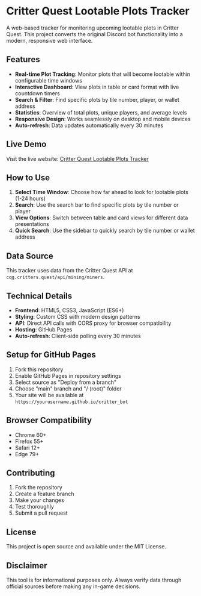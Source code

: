 # Critter Quest Lootable Plots Tracker

A web-based tracker for monitoring upcoming lootable plots in Critter Quest. This project converts the original Discord bot functionality into a modern, responsive web interface.

## Features

- **Real-time Plot Tracking**: Monitor plots that will become lootable within configurable time windows
- **Interactive Dashboard**: View plots in table or card format with live countdown timers
- **Search & Filter**: Find specific plots by tile number, player, or wallet address
- **Statistics**: Overview of total plots, unique players, and average levels
- **Responsive Design**: Works seamlessly on desktop and mobile devices
- **Auto-refresh**: Data updates automatically every 30 minutes

## Live Demo

Visit the live website: [Critter Quest Lootable Plots Tracker](https://yourusername.github.io/critter_bot)

## How to Use

1. **Select Time Window**: Choose how far ahead to look for lootable plots (1-24 hours)
2. **Search**: Use the search bar to find specific plots by tile number or player
3. **View Options**: Switch between table and card views for different data presentations
4. **Quick Search**: Use the sidebar to quickly search by tile number or wallet address

## Data Source

This tracker uses data from the Critter Quest API at `cqg.critters.quest/api/mining/miners`.

## Technical Details

- **Frontend**: HTML5, CSS3, JavaScript (ES6+)
- **Styling**: Custom CSS with modern design patterns
- **API**: Direct API calls with CORS proxy for browser compatibility
- **Hosting**: GitHub Pages
- **Auto-refresh**: Client-side polling every 30 minutes

## Setup for GitHub Pages

1. Fork this repository
2. Enable GitHub Pages in repository settings
3. Select source as "Deploy from a branch"
4. Choose "main" branch and "/ (root)" folder
5. Your site will be available at `https://yourusername.github.io/critter_bot`

## Browser Compatibility

- Chrome 60+
- Firefox 55+
- Safari 12+
- Edge 79+

## Contributing

1. Fork the repository
2. Create a feature branch
3. Make your changes
4. Test thoroughly
5. Submit a pull request

## License

This project is open source and available under the MIT License.

## Disclaimer

This tool is for informational purposes only. Always verify data through official sources before making any in-game decisions.
